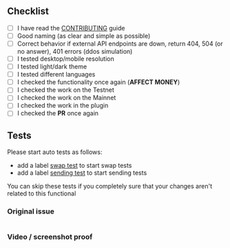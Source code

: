 ## Checklist

- [ ] I have read the [CONTRIBUTING](https://github.com/swaponline/MultiCurrencyWallet/blob/master/docs/CONTRIBUTING.md) guide
- [ ] Good naming (as clear and simple as possible)
- [ ] Correct behavior if external API endpoints are down, return 404, 504 (or no answer), 401 errors (ddos simulation)
- [ ] I tested desktop/mobile resolution
- [ ] I tested light/dark theme
- [ ] I tested different languages
- [ ] I checked the functionality once again (**AFFECT MONEY**)
- [ ] I checked the work on the Testnet
- [ ] I checked the work on the Mainnet
- [ ] I checked the work in the plugin
- [ ] I checked the **PR** once again

## Tests

Please start auto tests as follows:

- add a label <ins>swap test</ins> to start swap tests
- add a label <ins>sending test</ins> to start sending tests

You can skip these tests if you completely sure that your changes aren't related to this functional

### Original issue
<!-- Type number -->
#

### Video / screenshot proof
<!-- You can use Ctrl+V -->
